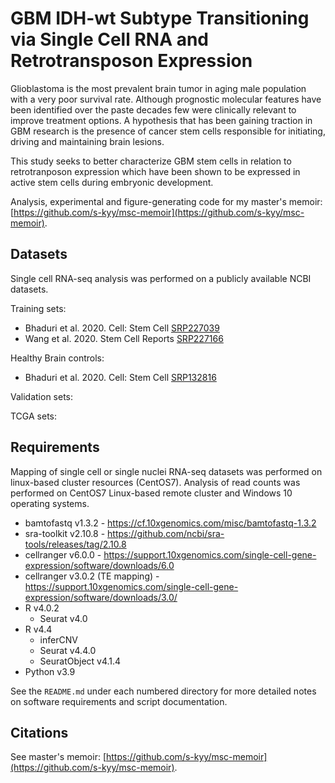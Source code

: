# GBM IDH-wt Subtype Transitioning via Single Cell RNA and Retrotransposon Expression 

Glioblastoma is the most prevalent brain tumor in aging male population with a very poor survival rate. 
Although prognostic molecular features have been identified over the paste decades 
few were clinically relevant to improve treatment options. A hypothesis that has been gaining 
traction in GBM research is the presence of cancer stem cells responsible for initiating, driving and maintaining brain lesions. 

This study seeks to better characterize GBM stem cells in relation to retrotranposon expression which 
have been shown to be expressed in active stem cells during embryonic development. 

Analysis, experimental and figure-generating code for my master's memoir: [https://github.com/s-kyy/msc-memoir](https://github.com/s-kyy/msc-memoir).

## Datasets

Single cell RNA-seq analysis was performed on a publicly available NCBI datasets.

Training sets:

- Bhaduri et al. 2020. Cell: Stem Cell [SRP227039](https://trace.ncbi.nlm.nih.gov/Traces/sra/?study=SRP227039)
- Wang et al. 2020. Stem Cell Reports [SRP227166](https://trace.ncbi.nlm.nih.gov/Traces/sra/?study=SRP227166)

Healthy Brain controls: 
- Bhaduri et al. 2020. Cell: Stem Cell [SRP132816](https://www.ncbi.nlm.nih.gov/Traces/study/?acc=SRP132816&o=acc_s%3Aa)

Validation sets:

TCGA sets:  

## Requirements

Mapping of single cell or single nuclei RNA-seq datasets was performed on linux-based cluster resources (CentOS7). Analysis of read counts was performed on CentOS7 Linux-based remote cluster and Windows 10 operating systems. 

- bamtofastq v1.3.2 - https://cf.10xgenomics.com/misc/bamtofastq-1.3.2
- sra-toolkit v2.10.8 - https://github.com/ncbi/sra-tools/releases/tag/2.10.8
- cellranger v6.0.0 - https://support.10xgenomics.com/single-cell-gene-expression/software/downloads/6.0
- cellranger v3.0.2 (TE mapping) - https://support.10xgenomics.com/single-cell-gene-expression/software/downloads/3.0/
- R v4.0.2 
    - Seurat v4.0
- R v4.4 
  - inferCNV
  - Seurat v4.4.0
  - SeuratObject v4.1.4
- Python v3.9


See the `README.md` under each numbered directory for more detailed notes on software requirements and script documentation. 

## Citations

See master's memoir: [https://github.com/s-kyy/msc-memoir](https://github.com/s-kyy/msc-memoir). 
